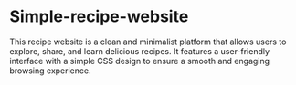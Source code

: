 # Simple-recipe-website
This recipe website is a clean and minimalist platform that allows users to explore, share, and learn delicious recipes. It features a user-friendly interface with a simple CSS design to ensure a smooth and engaging browsing experience.
